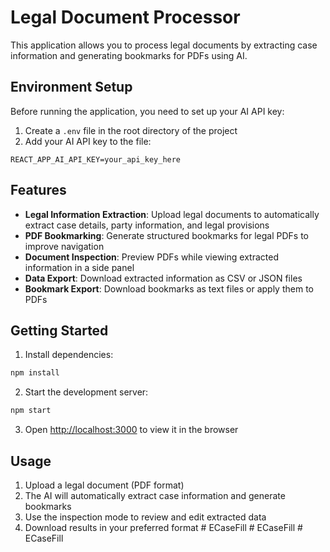# Legal Document Processor

This application allows you to process legal documents by extracting case information and generating bookmarks for PDFs using AI.

## Environment Setup

Before running the application, you need to set up your AI API key:

1. Create a `.env` file in the root directory of the project
2. Add your AI API key to the file:

```
REACT_APP_AI_API_KEY=your_api_key_here
```

## Features

- **Legal Information Extraction**: Upload legal documents to automatically extract case details, party information, and legal provisions
- **PDF Bookmarking**: Generate structured bookmarks for legal PDFs to improve navigation
- **Document Inspection**: Preview PDFs while viewing extracted information in a side panel
- **Data Export**: Download extracted information as CSV or JSON files
- **Bookmark Export**: Download bookmarks as text files or apply them to PDFs

## Getting Started

1. Install dependencies:
```bash
npm install
```

2. Start the development server:
```bash
npm start
```

3. Open [http://localhost:3000](http://localhost:3000) to view it in the browser

## Usage

1. Upload a legal document (PDF format)
2. The AI will automatically extract case information and generate bookmarks
3. Use the inspection mode to review and edit extracted data
4. Download results in your preferred format
#   E C a s e F i l l  
 #   E C a s e F i l l  
 #   E C a s e F i l l  
 